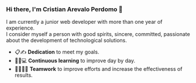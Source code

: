 ### Hi there, I'm Cristian Arevalo Perdomo 👋

I am currently a junior web developer with more than one year of experience.<br>
I consider myself a person with good spirits, sincere, committed, passionate about the development of technological solutions.

- 📋✍ **Dedication** to meet my goals.
- 👨‍🏫💻 **Continuous learning** to improve day by day.
- 👨‍💻👩‍💻 **Teamwork** to improve efforts and increase the effectiveness of results.
<br>
